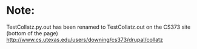 Note:
=============

TestCollatz.py.out has been renamed to TestCollatz.out on the CS373 site (bottom of the page)
http://www.cs.utexas.edu/users/downing/cs373/drupal/collatz
